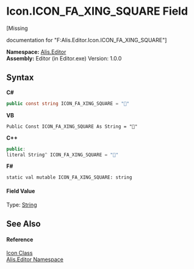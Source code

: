 # Icon.ICON_FA_XING_SQUARE Field
 

\[Missing <summary> documentation for "F:Alis.Editor.Icon.ICON_FA_XING_SQUARE"\]

**Namespace:**&nbsp;<a href="b150ade4-39de-a232-5f06-d3cdc1b2c538">Alis.Editor</a><br />**Assembly:**&nbsp;Editor (in Editor.exe) Version: 1.0.0

## Syntax

**C#**<br />
``` C#
public const string ICON_FA_XING_SQUARE = ""
```

**VB**<br />
``` VB
Public Const ICON_FA_XING_SQUARE As String = ""
```

**C++**<br />
``` C++
public:
literal String^ ICON_FA_XING_SQUARE = ""
```

**F#**<br />
``` F#
static val mutable ICON_FA_XING_SQUARE: string
```


#### Field Value
Type: <a href="https://docs.microsoft.com/dotnet/api/system.string" target="_blank">String</a>

## See Also


#### Reference
<a href="cc0f883c-67f8-f772-c6d7-a60b129f22a7">Icon Class</a><br /><a href="b150ade4-39de-a232-5f06-d3cdc1b2c538">Alis.Editor Namespace</a><br />